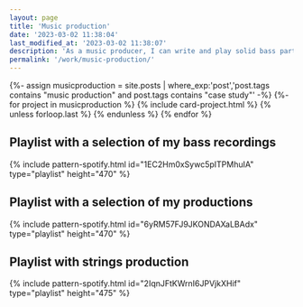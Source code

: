 ```yaml
---
layout: page
title: 'Music production'
date: '2023-03-02 11:38:04'
last_modified_at: '2023-03-02 11:38:07'
description: 'As a music producer, I can write and play solid bass parts, handle the process from recording to mastering, with mixing as my preferred stage.'
permalink: '/work/music-production/'
---
```

{%- assign musicproduction = site.posts | where_exp:'post','post.tags contains "music production" and post.tags contains "case study"' -%}
{%- for project in musicproduction %}
{% include card-project.html %}
{% unless forloop.last %}
{% endunless %}
{% endfor %}

## Playlist with a selection of my bass recordings

{% include pattern-spotify.html id="1EC2Hm0xSywc5pITPMhuIA" type="playlist" height="470" %}

## Playlist with a selection of my productions

{% include pattern-spotify.html id="6yRM57FJ9JKONDAXaLBAdx" type="playlist" height="470" %}

## Playlist with strings production

{% include pattern-spotify.html id="2IqnJFtKWrnI6JPVjkXHif" type="playlist" height="475" %}